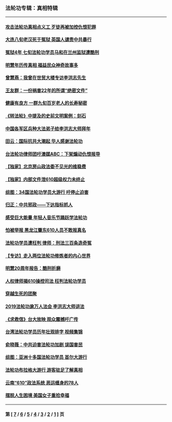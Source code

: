 ### 法轮功专辑：真相特辑
---
#### [攻击法轮功真相点义工 歹徒再被加控仇恨犯罪](../../pages/nf4389/n13601019.md?04270430) 
#### [大连八旬老汉死于冤狱 英国人谴责中共暴行](../../pages/nf4389/n13480118.md?04270430) 
#### [冤狱4年 七旬法轮功学员马和在兰州监狱遭酷刑](../../pages/nf4389/n13304688.md?04270430) 
#### [明慧年历传真相 福益民众神奇故事多](../../pages/nf4389/n13294545.md?04270430) 
#### [曾慧燕：我曾在世贸大楼专访李洪志先生](../../pages/nf4389/n12898729.md?04270430) 
#### [王友群：一份祸害22年的所谓“绝密文件”](../../pages/nf4389/n12871750.md?04270430) 
#### [健康有良方 一群九旬百岁老人的长寿秘密](../../pages/nf4389/n12847475.md?04270430) 
#### [《转法轮》中提及的史前文明案例：刻石](../../pages/nf4389/n12758577.md?04270430) 
#### [中国各军区兵种大法弟子给李洪志大师拜年](../../pages/nf4389/n12750047.md?04270430) 
#### [田云：国际抗共大潮起 华人感谢法轮功](../../pages/nf4389/n12357708.md?04270430) 
#### [台法轮功律师团吁澳媒ABC：下架煽动仇恨报导](../../pages/nf4389/n12279917.md?04270430) 
#### [【独家】北京房山政法委不见光的维稳费](../../pages/nf4389/n12031979.md?04270430) 
#### [【独家】内部文件泄610超级权力未终止](../../pages/nf4389/n12023895.md?04270430) 
#### [组图：34国法轮功学员大游行 吁停止迫害](../../pages/nf4389/n11492658.md?04270430) 
#### [归正：中共邪政——下达指标抓人](../../pages/nf4389/n11474770.md?04270430) 
#### [感受巨大能量 年轻人音乐节踊跃学法轮功](../../pages/nf4389/n11441981.md?04270430) 
#### [怕被举报 黑龙江肇东610人员不敢报真名](../../pages/nf4389/n11436499.md?04270430) 
#### [法轮功学员遭枉判 律师：刑法三百条造奇冤](../../pages/nf4389/n11433943.md?04270430) 
#### [【专访】走入两位法轮功修炼者的内心世界](../../pages/nf4389/n11415623.md?04270430) 
#### [明慧20周年报告：酷刑折磨](../../pages/nf4389/n11387954.md?04270430) 
#### [人权律师揭610操控司法 枉判法轮功学员](../../pages/nf4389/n11313370.md?04270430) 
#### [穿越生死的团聚](../../pages/nf4389/n11258922.md?04270430) 
#### [2019法轮功逾万人法会 李洪志大师讲法](../../pages/nf4389/n11265303.md?04270430) 
#### [《求救信》台大放映 观众震撼吁广传](../../pages/nf4389/n10922251.md?04270430) 
#### [台湾法轮功学员历年壮观排字 视频集锦](../../pages/nf4389/n10878789.md?04270430) 
#### [俞晓薇：中共迫害法轮功加剧 误国害民](../../pages/nf4389/n10859260.md?04270430) 
#### [组图：亚洲十多国法轮功学员 首尔大游行](../../pages/nf4389/n10781149.md?04270430) 
#### [法轮功布拉格大游行 游客驻足了解真相](../../pages/nf4389/n10749360.md?04270430) 
#### [云南“610”政法系统 恶运缠身的78人](../../pages/nf4389/n10747534.md?04270430) 
#### [摆脱人生困境 美国女子重拾幸福](../../pages/nf4389/n10688678.md?04270430) 

---
#### 第 [ [7](./7.md?04270430) / [6](./6.md?04270430) / [5](./5.md?04270430) / [4](./4.md?04270430) / [3](./3.md?04270430) / [2](./2.md?04270430) / [1](./1.md?04270430) ] 页
